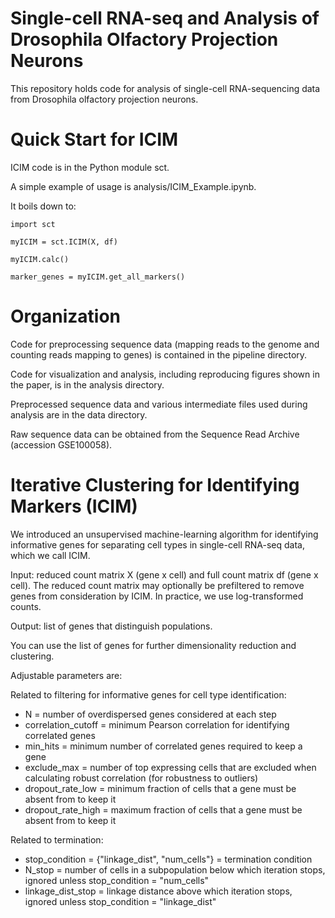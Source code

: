 # Single-cell RNA-seq and Analysis of Drosophila Olfactory Projection Neurons

This repository holds code for analysis of single-cell RNA-sequencing data from Drosophila olfactory projection neurons.

# Quick Start for ICIM

ICIM code is in the Python module sct.

A simple example of usage is analysis/ICIM_Example.ipynb.

It boils down to:

```
import sct

myICIM = sct.ICIM(X, df)

myICIM.calc()

marker_genes = myICIM.get_all_markers()
```

# Organization

Code for preprocessing sequence data (mapping reads to the genome and counting reads mapping to genes) is contained in the pipeline directory.

Code for visualization and analysis, including reproducing figures shown in the paper, is in the analysis directory.

Preprocessed sequence data and various intermediate files used during analysis are in the data directory.

Raw sequence data can be obtained from the Sequence Read Archive (accession GSE100058).

# Iterative Clustering for Identifying Markers (ICIM)

We introduced an unsupervised machine-learning algorithm for identifying informative genes for separating cell types in single-cell RNA-seq data, which we call ICIM.

Input: reduced count matrix X (gene x cell) and full count matrix df (gene x cell). The reduced count matrix may optionally be prefiltered to remove genes from consideration by ICIM. In practice, we use log-transformed counts.

Output: list of genes that distinguish populations.

You can use the list of genes for further dimensionality reduction and clustering.

Adjustable parameters are:

Related to filtering for informative genes for cell type identification:

* N = number of overdispersed genes considered at each step
* correlation_cutoff = minimum Pearson correlation for identifying correlated genes
* min_hits = minimum number of correlated genes required to keep a gene
* exclude_max = number of top expressing cells that are excluded when calculating robust correlation (for robustness to outliers)
* dropout_rate_low = minimum fraction of cells that a gene must be absent from to keep it
* dropout_rate_high = maximum fraction of cells that a gene must be absent from to keep it

Related to termination:

* stop_condition = {"linkage_dist", "num_cells"} = termination condition
* N_stop = number of cells in a subpopulation below which iteration stops, ignored unless stop_condition = "num_cells"
* linkage_dist_stop = linkage distance above which iteration stops, ignored unless stop_condition = "linkage_dist"
